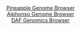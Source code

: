<div id="Pineapple_Genome_Browser" align="center">
  <a href="https://igv.org/app/?sessionURL=blob:zZJdb5swFIb_i6VWm0T4DBCQqomkTRs1bdeklH6oQg4YYgVsZjuQNMp_31m1aTer1FxsmsSFOTL4fR8_O9QSISlnKES2brm6ZSENySXv5rhuKnKNayJRWOBKEg0JUhBBWEZQuEMFlgrHsyl8uVSqkaFhUNX0asxKrktHxzV.5Qx3Us94bYx4VeEFF1hxIY2hwC03aNn2OrLATaPD2Y7uGjlW2MBVs.RMcqMhrEw7.F_6a5SWhPGapPW6UvQtQAp5IGOuF_hLlMyjLCNSXpLtJD.JLifRvXMWP517o6f45iKJveR4TkuG1VqQk6tumhf5ffRQLpPzI3t87V6TYf.hOLKHcXz6eOScHp9tGiqIPLF8a.AEnmm7AIeynGz.p97w0AO7J6cxNK624laNB7eXi6uVf7eB4t3DGOZBOXmn_V5DFc_WYATKlsIPLVNzTE9zba_3Y2kNNNMMgJHgFIXPLxpSAmcr2P68Q2rbgDdIkm_rN4U0xEVOBAp7gWn6VhDYbt_vm0Fg7bUdWovq7wEex7PAN.3Itr20oJUCqfNUskbqmDG9zQq9fD2Q6NSkQE562I26i6YFlpMNtu.dr6O77kb037UJjn.7SCj7kVT_xL.PBNHV4lDpHrfdDLQb2rNpYgsfVmwzOu.vNqsr6.Zi9UdEHhQ.DE_BRY0V7IcJvP60rsWCYqZg0FJJF7SiapsASd6h0LIdkBdlvOJgIxLl4pOpmZrlmp9_S.rsX_bfAQ--">Pineapple Genome Browser</a>
</div>
<div id="Alphonso_Genome_Browser" align="center">
  <a href="https://igv.org/app/?sessionURL=blob:zZNdb5swGEb_i6VWm0T4ckgCUjXRJO3Sr21NWTaqCjnGgFWwXdtA0yj_fW61aTed1FxsmsQFvDL4eQ7HW9ARqShnIAK.7QW25wELqIr3S9SImlyhhigQFahWxAKSFEQShgmItqBASqPk.sK8WWktVOQ4VItBg1jJbQVt1KAnzlCvbMwbZ8rrGq25RJpL5RxL1HGHlt2gJ2skhG32hnbg5EgjB9Wi4kxxRxBWZr35XvZrlJWE8YZkTVtr.hIgM3lMxtwu0Id4tYwxJkqdk80iP4rPF_FXOE_S09E0TT59XCWj1eGSlgzpVpKj4.E8fZge.Men5wf.idAzGE._n3oivz_DFeYHcHY4fxRUEnXkjb0JDIMQQgOHspw8_k.9zUX37N51.FvSh5PHtDcAHgrlLy78dN747RRP_tB8Z4Ga49bYAHAlx5HnWtAdWYE_GjzfehPLdUPDR3IKots7C2iJ8L1ZfrsFeiOMM0CRh_ZFHwtwmRMJokHoumMvDP1gOB66YejtrC1oZf334J4k1.HY9WPfH2UFrbUROs8UE8pGjNkdLuzyaU.aw9nnOBjOYYjbFV62a65SudCjKr9ZvMpyaPqbrV9.oCn6lkT_xLu3BLH1el_Z8AKO49llbE6ZEmfxl5tNc5kmqLip9Nnrx.wZ0H5wCi4bpM16MzGPP33rkKSIaTPoqKJrWlO9WRmOvAeR50OjLcC85sZDIMv1O9dyLS9w3__WE.7udj8A">Alphonso Genome Browser</a>
</div>


<div id="DAF_Genomics_Browser" align="center">
  <a href="https://igv.org/app/?sessionURL=blob:tZF_a5wwGMffywPtX.qZ6GkVjqGb3d1aNnpXd9uVcmT6eErV2CT27I577wu2Y7BRxqCDJCQ8P77fPJ8DPKCQFW8hBGqRqUUIGCBLvl.xpqvxI2tQQliwWqIBAgsU2GYI4QEKJhVLl5e6slSqk.FkkrPC3GHLmyqTlnQs1pmS96pEnWpSizXsO2_ZXloZb3SyYhNWdyVvJZ.wLEMpTXvSYbvb7pk.fsa2Y0vcNn2tqlF1q01oY7lVMO22anMc_mLkPyjrVb2J1qtorL_Ax0U.iy4W0WcnSTfvvbeb9NN8nXrr01W1a5nqBc6.BNdk.VAOUy.eX23uv2abc9nZRa0.LE6cd6fJ0FUC5Yz45MwJpoHrw9GAmme9RgBZKUhIXMOnZwZ1XfP56kw9PQPBKwhvbg1QgmV3Ov3mAOqx06BA4n0_MjOAixwFhGZg2z4JAjp1fdcOAnI0DtCL.pVJnqfLwLdpRKlnfWON1i.qehyfFvoz.FoYf.us979iojFZ7e7mSOwTGif9aljHEbrzIYnpVfICKANe_FjBRcOUDj09n7GwWus12KpfXJzj7fEH">DAF Genomics Browser</a>
</div>
